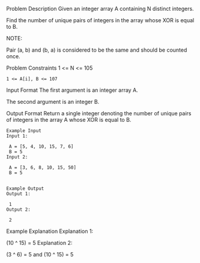 Problem Description
Given an integer array A containing N distinct integers.

Find the number of unique pairs of integers in the array whose XOR is equal to B.

NOTE:

Pair (a, b) and (b, a) is considered to be the same and should be counted once.


Problem Constraints
    1 <= N <= 105
    
    1 <= A[i], B <= 107



Input Format
The first argument is an integer array A.

The second argument is an integer B.



Output Format
Return a single integer denoting the number of unique pairs of integers in the array A whose XOR is equal to B.


    
    Example Input
    Input 1:
    
     A = [5, 4, 10, 15, 7, 6]
     B = 5
    Input 2:
    
     A = [3, 6, 8, 10, 15, 50]
     B = 5
    
    
    Example Output
    Output 1:
    
     1
    Output 2:
    
     2
    

Example Explanation
Explanation 1:

 (10 ^ 15) = 5
Explanation 2:

 (3 ^ 6) = 5 and (10 ^ 15) = 5 